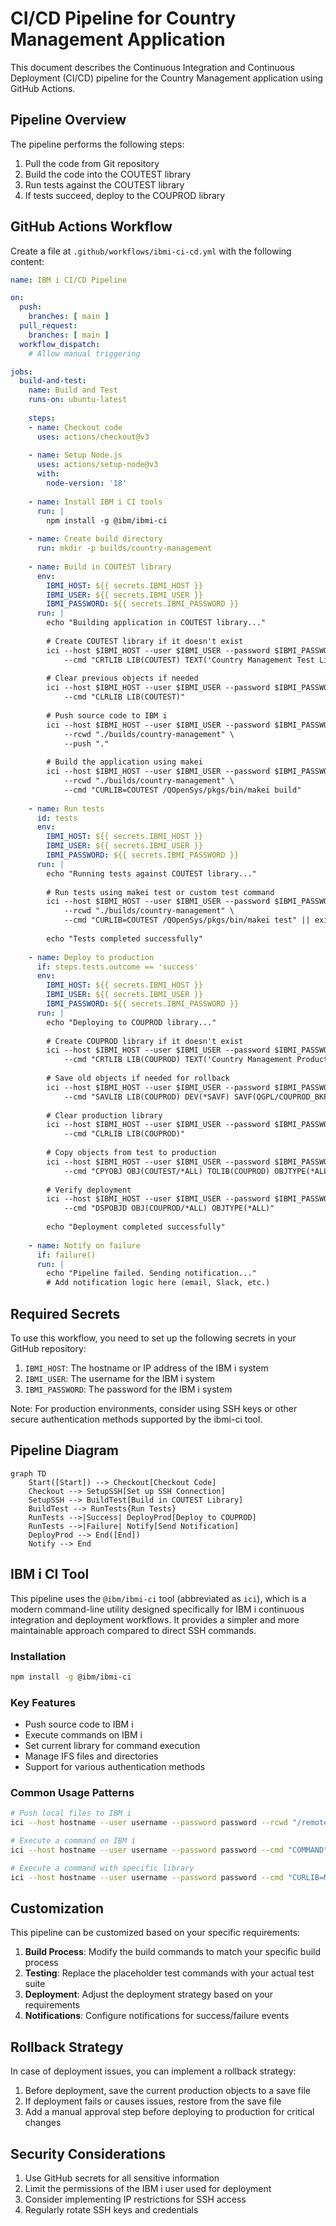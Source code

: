 # CI/CD Pipeline for Country Management Application

This document describes the Continuous Integration and Continuous Deployment (CI/CD) pipeline for the Country Management application using GitHub Actions.

## Pipeline Overview

The pipeline performs the following steps:
1. Pull the code from Git repository
2. Build the code into the COUTEST library
3. Run tests against the COUTEST library
4. If tests succeed, deploy to the COUPROD library

## GitHub Actions Workflow

Create a file at `.github/workflows/ibmi-ci-cd.yml` with the following content:

```yaml
name: IBM i CI/CD Pipeline

on:
  push:
    branches: [ main ]
  pull_request:
    branches: [ main ]
  workflow_dispatch:
    # Allow manual triggering

jobs:
  build-and-test:
    name: Build and Test
    runs-on: ubuntu-latest
    
    steps:
    - name: Checkout code
      uses: actions/checkout@v3
      
    - name: Setup Node.js
      uses: actions/setup-node@v3
      with:
        node-version: '18'
        
    - name: Install IBM i CI tools
      run: |
        npm install -g @ibm/ibmi-ci
        
    - name: Create build directory
      run: mkdir -p builds/country-management
        
    - name: Build in COUTEST library
      env:
        IBMI_HOST: ${{ secrets.IBMI_HOST }}
        IBMI_USER: ${{ secrets.IBMI_USER }}
        IBMI_PASSWORD: ${{ secrets.IBMI_PASSWORD }}
      run: |
        echo "Building application in COUTEST library..."
        
        # Create COUTEST library if it doesn't exist
        ici --host $IBMI_HOST --user $IBMI_USER --password $IBMI_PASSWORD \
            --cmd "CRTLIB LIB(COUTEST) TEXT('Country Management Test Library')" || true
        
        # Clear previous objects if needed
        ici --host $IBMI_HOST --user $IBMI_USER --password $IBMI_PASSWORD \
            --cmd "CLRLIB LIB(COUTEST)"
        
        # Push source code to IBM i
        ici --host $IBMI_HOST --user $IBMI_USER --password $IBMI_PASSWORD \
            --rcwd "./builds/country-management" \
            --push "."
        
        # Build the application using makei
        ici --host $IBMI_HOST --user $IBMI_USER --password $IBMI_PASSWORD \
            --rcwd "./builds/country-management" \
            --cmd "CURLIB=COUTEST /QOpenSys/pkgs/bin/makei build"
        
    - name: Run tests
      id: tests
      env:
        IBMI_HOST: ${{ secrets.IBMI_HOST }}
        IBMI_USER: ${{ secrets.IBMI_USER }}
        IBMI_PASSWORD: ${{ secrets.IBMI_PASSWORD }}
      run: |
        echo "Running tests against COUTEST library..."
        
        # Run tests using makei test or custom test command
        ici --host $IBMI_HOST --user $IBMI_USER --password $IBMI_PASSWORD \
            --rcwd "./builds/country-management" \
            --cmd "CURLIB=COUTEST /QOpenSys/pkgs/bin/makei test" || exit 1
        
        echo "Tests completed successfully"
      
    - name: Deploy to production
      if: steps.tests.outcome == 'success'
      env:
        IBMI_HOST: ${{ secrets.IBMI_HOST }}
        IBMI_USER: ${{ secrets.IBMI_USER }}
        IBMI_PASSWORD: ${{ secrets.IBMI_PASSWORD }}
      run: |
        echo "Deploying to COUPROD library..."
        
        # Create COUPROD library if it doesn't exist
        ici --host $IBMI_HOST --user $IBMI_USER --password $IBMI_PASSWORD \
            --cmd "CRTLIB LIB(COUPROD) TEXT('Country Management Production Library')" || true
        
        # Save old objects if needed for rollback
        ici --host $IBMI_HOST --user $IBMI_USER --password $IBMI_PASSWORD \
            --cmd "SAVLIB LIB(COUPROD) DEV(*SAVF) SAVF(QGPL/COUPROD_BKP)"
        
        # Clear production library
        ici --host $IBMI_HOST --user $IBMI_USER --password $IBMI_PASSWORD \
            --cmd "CLRLIB LIB(COUPROD)"
        
        # Copy objects from test to production
        ici --host $IBMI_HOST --user $IBMI_USER --password $IBMI_PASSWORD \
            --cmd "CPYOBJ OBJ(COUTEST/*ALL) TOLIB(COUPROD) OBJTYPE(*ALL)"
        
        # Verify deployment
        ici --host $IBMI_HOST --user $IBMI_USER --password $IBMI_PASSWORD \
            --cmd "DSPOBJD OBJ(COUPROD/*ALL) OBJTYPE(*ALL)"
        
        echo "Deployment completed successfully"
        
    - name: Notify on failure
      if: failure()
      run: |
        echo "Pipeline failed. Sending notification..."
        # Add notification logic here (email, Slack, etc.)
```

## Required Secrets

To use this workflow, you need to set up the following secrets in your GitHub repository:

1. `IBMI_HOST`: The hostname or IP address of the IBM i system
2. `IBMI_USER`: The username for the IBM i system
3. `IBMI_PASSWORD`: The password for the IBM i system

Note: For production environments, consider using SSH keys or other secure authentication methods supported by the ibmi-ci tool.

## Pipeline Diagram

```mermaid
graph TD
    Start([Start]) --> Checkout[Checkout Code]
    Checkout --> SetupSSH[Set up SSH Connection]
    SetupSSH --> BuildTest[Build in COUTEST Library]
    BuildTest --> RunTests{Run Tests}
    RunTests -->|Success| DeployProd[Deploy to COUPROD]
    RunTests -->|Failure| Notify[Send Notification]
    DeployProd --> End([End])
    Notify --> End
```

## IBM i CI Tool

This pipeline uses the `@ibm/ibmi-ci` tool (abbreviated as `ici`), which is a modern command-line utility designed specifically for IBM i continuous integration and deployment workflows. It provides a simpler and more maintainable approach compared to direct SSH commands.

### Installation

```bash
npm install -g @ibm/ibmi-ci
```

### Key Features

- Push source code to IBM i
- Execute commands on IBM i
- Set current library for command execution
- Manage IFS files and directories
- Support for various authentication methods

### Common Usage Patterns

```bash
# Push local files to IBM i
ici --host hostname --user username --password password --rcwd "/remote/directory" --push "local/directory"

# Execute a command on IBM i
ici --host hostname --user username --password password --cmd "COMMAND"

# Execute a command with specific library
ici --host hostname --user username --password password --cmd "CURLIB=MYLIB COMMAND"
```

## Customization

This pipeline can be customized based on your specific requirements:

1. **Build Process**: Modify the build commands to match your specific build process
2. **Testing**: Replace the placeholder test commands with your actual test suite
3. **Deployment**: Adjust the deployment strategy based on your requirements
4. **Notifications**: Configure notifications for success/failure events

## Rollback Strategy

In case of deployment issues, you can implement a rollback strategy:

1. Before deployment, save the current production objects to a save file
2. If deployment fails or causes issues, restore from the save file
3. Add a manual approval step before deploying to production for critical changes

## Security Considerations

1. Use GitHub secrets for all sensitive information
2. Limit the permissions of the IBM i user used for deployment
3. Consider implementing IP restrictions for SSH access
4. Regularly rotate SSH keys and credentials